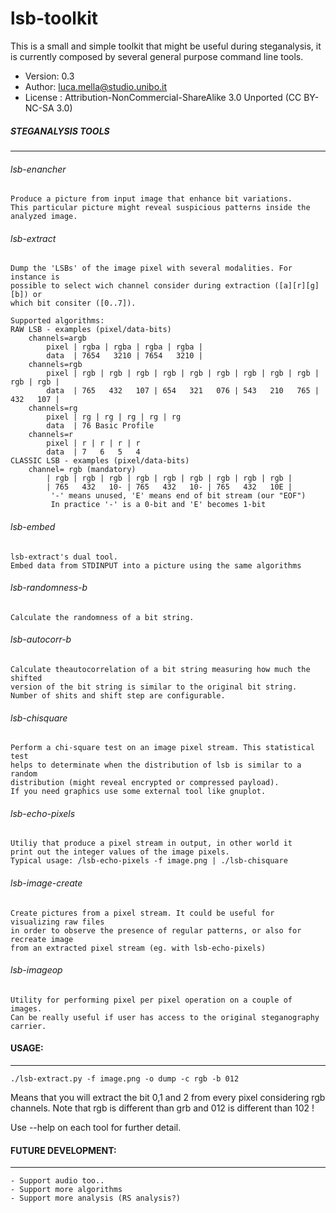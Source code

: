 lsb-toolkit
===========

This is a small and simple toolkit that might be useful during steganalysis, it is currently composed by several general purpose command line tools.

- Version: 0.3
- Author: luca.mella@studio.unibo.it
- License : Attribution-NonCommercial-ShareAlike 3.0 Unported (CC BY-NC-SA 3.0)

##### STEGANALYSIS TOOLS
--------------------------------------------------------------------------------

###### lsb-enancher
  	Produce a picture from input image that enhance bit variations. 
	This particular picture might reveal suspicious patterns inside the analyzed image.

###### lsb-extract
	Dump the 'LSBs' of the image pixel with several modalities. For instance is
	possible to select wich channel consider during extraction ([a][r][g][b]) or 
	which bit consiter ([0..7]). 

	Supported algorithms:
	RAW LSB - examples (pixel/data-bits)
		channels=argb 
			pixel | rgba | rgba | rgba | rgba | 
			data  | 7654   3210 | 7654   3210 | 
		channels=rgb
			pixel | rgb | rgb | rgb | rgb | rgb | rgb | rgb | rgb | rgb | rgb | rgb |
			data  | 765   432   107 | 654   321   076 | 543   210   765 | 432   107 |
		channels=rg
			pixel | rg | rg | rg | rg | rg  
			data  | 76 Basic Profile
		channels=r
			pixel | r | r | r | r 
			data  | 7   6   5   4 
	CLASSIC LSB - examples (pixel/data-bits)
		channel= rgb (mandatory)
			| rgb | rgb | rgb | rgb | rgb | rgb | rgb | rgb | rgb | 
			| 765   432   10- | 765   432   10- | 765   432   10E |
			 '-' means unused, 'E' means end of bit stream (our "EOF")
			 In practice '-' is a 0-bit and 'E' becomes 1-bit

###### lsb-embed
	lsb-extract's dual tool.
	Embed data from STDINPUT into a picture using the same algorithms

###### lsb-randomness-b
	Calculate the randomness of a bit string.

###### lsb-autocorr-b
	Calculate theautocorrelation of a bit string measuring how much the shifted
	version of the bit string is similar to the original bit string.
	Number of shits and shift step are configurable.

###### lsb-chisquare
	Perform a chi-square test on an image pixel stream. This statistical test
	helps to determinate when the distribution of lsb is similar to a random 
	distribution (might reveal encrypted or compressed payload).
	If you need graphics use some external tool like gnuplot.

###### lsb-echo-pixels
	Utiliy that produce a pixel stream in output, in other world it 
	print out the integer values of the image pixels.
	Typical usage: /lsb-echo-pixels -f image.png | ./lsb-chisquare
	
###### lsb-image-create
	Create pictures from a pixel stream. It could be useful for visualizing raw files 
	in order to observe the presence of regular patterns, or also for recreate image 
	from an extracted pixel stream (eg. with lsb-echo-pixels)
	
###### lsb-imageop
	Utility for performing pixel per pixel operation on a couple of images.
	Can be really useful if user has access to the original steganography carrier. 

#### USAGE:
-----------------------------------------------------------------------------
	./lsb-extract.py -f image.png -o dump -c rgb -b 012
Means that you will extract the bit 0,1 and 2 from every pixel considering rgb 
channels. Note that rgb is different than grb and 012 is different than 102 !

Use --help on each tool for further detail.

#### FUTURE DEVELOPMENT:
-----------------------------------------------------------------------------
	- Support audio too..
	- Support more algorithms
	- Support more analysis (RS analysis?)

